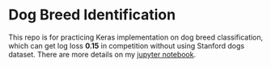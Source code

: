 # Dog Breed Identification
This repo is for practicing Keras implementation on dog breed classification, which can get log loss **0.15** in competition without using Stanford dogs dataset. There are more details on my [jupyter notebook](./transfer-learning.ipynb).
